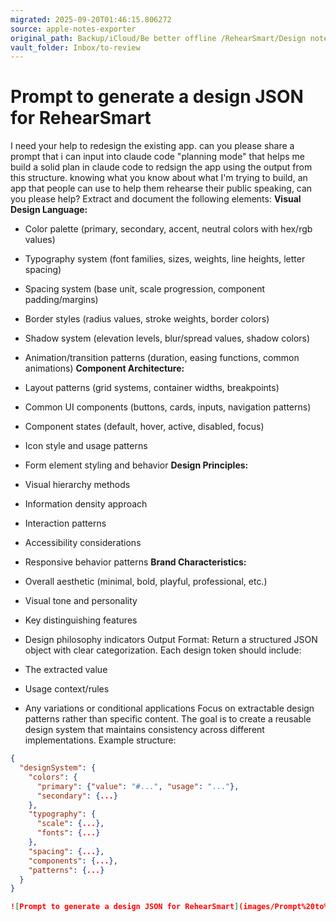 ```yaml
---
migrated: 2025-09-20T01:46:15.806272
source: apple-notes-exporter
original_path: Backup/iCloud/Be better offline /RehearSmart/Design notes/Prompt to generate a design JSON for RehearSmart.md
vault_folder: Inbox/to-review
---
```

# Prompt to generate a design JSON for RehearSmart

I need your help to redesign the existing app. can you please share a prompt that i can input into claude code "planning mode" that helps me build a solid plan in claude code to redsign the app using the output from this structure. knowing what you know about what I'm trying to build, an app that people can use to help them rehearse their public speaking, can you please help? 
Extract and document the following elements:
**Visual Design Language:**

- Color palette (primary, secondary, accent, neutral colors with hex/rgb values)
- Typography system (font families, sizes, weights, line heights, letter spacing)
- Spacing system (base unit, scale progression, component padding/margins)
- Border styles (radius values, stroke weights, border colors)
- Shadow system (elevation levels, blur/spread values, shadow colors)
- Animation/transition patterns (duration, easing functions, common animations)
**Component Architecture:**

- Layout patterns (grid systems, container widths, breakpoints)
- Common UI components (buttons, cards, inputs, navigation patterns)
- Component states (default, hover, active, disabled, focus)
- Icon style and usage patterns
- Form element styling and behavior
**Design Principles:**

- Visual hierarchy methods
- Information density approach
- Interaction patterns
- Accessibility considerations
- Responsive behavior patterns
**Brand Characteristics:**

- Overall aesthetic (minimal, bold, playful, professional, etc.)
- Visual tone and personality
- Key distinguishing features
- Design philosophy indicators
Output Format:
Return a structured JSON object with clear categorization. Each design token should include:
- The extracted value
- Usage context/rules
- Any variations or conditional applications
Focus on extractable design patterns rather than specific content. The goal is to create a reusable design system that maintains consistency across different implementations.
Example structure:
```json
{
  "designSystem": {
    "colors": {
      "primary": {"value": "#...", "usage": "..."},
      "secondary": {...}
    },
    "typography": {
      "scale": {...},
      "fonts": {...}
    },
    "spacing": {...},
    "components": {...},
    "patterns": {...}
  }
}

![Prompt to generate a design JSON for RehearSmart](images/Prompt%20to%20generate%20a%20design%20JSON%20for%20RehearSmart.png)

